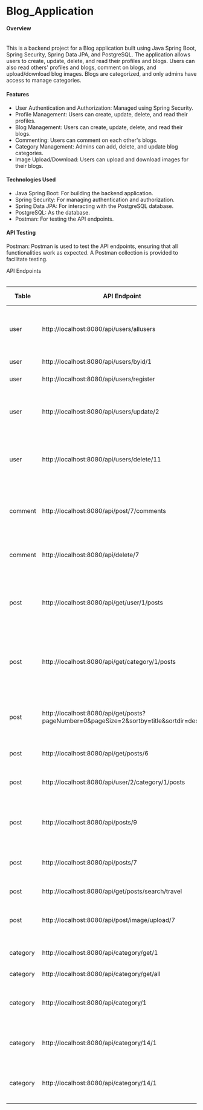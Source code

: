 # Blog_Application
<h4>Overview</h4>
</br>
This is a backend project for a Blog application built using Java Spring Boot, Spring Security, Spring Data JPA, and PostgreSQL. The application allows users to create, update, delete, and read their profiles and blogs. Users can also read others' profiles and blogs, comment on blogs, and upload/download blog images. Blogs are categorized, and only admins have access to manage categories.
<h4>Features</h4>
<ul>
<li>User Authentication and Authorization: Managed using Spring Security.</li>
<li>Profile Management: Users can create, update, delete, and read their profiles.</li>
<li>Blog Management: Users can create, update, delete, and read their blogs.</li>
<li>Commenting: Users can comment on each other's blogs.</li>
<li>Category Management: Admins can add, delete, and update blog categories.</li>
<li>Image Upload/Download: Users can upload and download images for their blogs.</li>
</ul>
<h4>Technologies Used</h4>
<ul>
    <li>Java Spring Boot: For building the backend application.</li>
    <li>Spring Security: For managing authentication and authorization.</li>
    <li>Spring Data JPA: For interacting with the PostgreSQL database.</li>
    <li>PostgreSQL: As the database.</li>
    <li>Postman: For testing the API endpoints.</li>
</ul>
<h4>API Testing</h4>
<p>Postman: Postman is used to test the API endpoints, ensuring that all functionalities work as expected. A Postman collection is provided to facilitate testing.</p
<h4>API Endpoints</h4>
</br>
</br>
<table>
    <thead>
        <tr>
            <th>Table</th>
            <th>API Endpoint</th>
            <th>Description</th>
            <th>Authentication Info</th>
        </tr>
    </thead>
    <tbody>
        <tr>
            <td>user</td>
            <td>http://localhost:8080/api/users/allusers</td>
            <td>Get all users or blog writers available in the database</td>
            <td>No auth</td>
        </tr>
        <tr>
            <td>user</td>
            <td>http://localhost:8080/api/users/byid/1</td>
            <td>Get specific user by ID</td>
            <td>No auth</td>
        </tr>
        <tr>
            <td>user</td>
            <td>http://localhost:8080/api/users/register</td>
            <td>Register user</td>
            <td>No auth</td>
        </tr>
        <tr>
            <td>user</td>
            <td>http://localhost:8080/api/users/update/2</td>
            <td>Update user</td>
            <td>Required: only user can update their profile with their username and password</td>
        </tr>
        <tr>
            <td>user</td>
            <td>http://localhost:8080/api/users/delete/11</td>
            <td>Delete user</td>
            <td>Required: only user can delete their profile with their username and password</td>
        </tr>
        <tr>
            <td>comment</td>
            <td>http://localhost:8080/api/post/7/comments</td>
            <td>Add comment on post by giving post ID</td>
            <td>Required: auth user should not be able to comment on other posts until they have an account</td>
        </tr>
        <tr>
            <td>comment</td>
            <td>http://localhost:8080/api/delete/7</td>
            <td>Delete comment</td>
            <td>Anyone can delete comment, requires auth</td>
        </tr>
        <tr>
            <td>post</td>
            <td>http://localhost:8080/api/get/user/1/posts</td>
            <td>Get all posts written by that specific user by giving user ID</td>
            <td>No auth required</td>
        </tr>
        <tr>
            <td>post</td>
            <td>http://localhost:8080/api/get/category/1/posts</td>
            <td>Get all posts within specific category by giving category ID</td>
            <td>No auth</td>
        </tr>
        <tr>
            <td>post</td>
            <td>http://localhost:8080/api/get/posts?pageNumber=0&pageSize=2&sortby=title&sortdir=desc</td>
            <td>Get all posts, with pagination, sort by option, and sorting direction</td>
            <td>No auth</td>
        </tr>
        <tr>
            <td>post</td>
            <td>http://localhost:8080/api/get/posts/6</td>
            <td>Get post by post ID</td>
            <td>No auth</td>
        </tr>
        <tr>
            <td>post</td>
            <td>http://localhost:8080/api/user/2/category/1/posts</td>
            <td>User can create post by giving user ID and category ID</td>
            <td>Auth required</td>
        </tr>
        <tr>
            <td>post</td>
            <td>http://localhost:8080/api/posts/9</td>
            <td>User can update their profile</td>
            <td>Auth required, but only that user who has created the post</td>
        </tr>
        <tr>
            <td>post</td>
            <td>http://localhost:8080/api/posts/7</td>
            <td>Delete post by giving post ID</td>
            <td>Auth required, only the user who created the post can delete it</td>
        </tr>
        <tr>
            <td>post</td>
            <td>http://localhost:8080/api/get/posts/search/travel</td>
            <td>Search post by title</td>
            <td>No auth</td>
        </tr>
        <tr>
            <td>post</td>
            <td>http://localhost:8080/api/post/image/upload/7</td>
            <td>Upload image by giving post ID</td>
            <td>Auth required, user can only upload image to their blog, not others</td>
        </tr>
        <tr>
            <td>category</td>
            <td>http://localhost:8080/api/category/get/1</td>
            <td>Get category by category ID</td>
            <td>No auth</td>
        </tr>
        <tr>
            <td>category</td>
            <td>http://localhost:8080/api/category/get/all</td>
            <td>Get all categories</td>
            <td>No auth</td>
        </tr>
        <tr>
            <td>category</td>
            <td>http://localhost:8080/api/category/1</td>
            <td>Create category</td>
            <td>Auth required, only admin has access to create category</td>
        </tr>
        <tr>
            <td>category</td>
            <td>http://localhost:8080/api/category/14/1</td>
            <td>Update category</td>
            <td>Auth required, only admin has access to update category</td>
        </tr>
        <tr>
            <td>category</td>
            <td>http://localhost:8080/api/category/14/1</td>
            <td>Delete category</td>
            <td>Auth required, only admin has access to delete category</td>
        </tr>
    </tbody>
</table>

         
    



